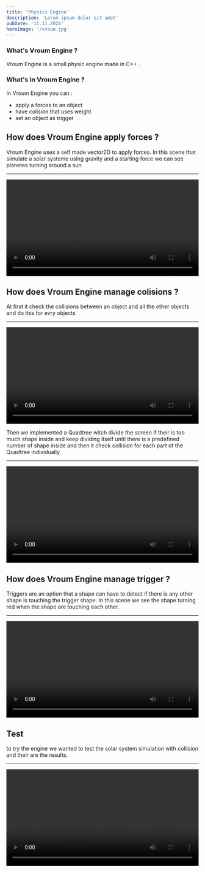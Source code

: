 ```yaml
---
title: 'Physics Engine'
description: 'Lorem ipsum dolor sit amet'
pubDate: '11.11.2024'
heroImage: '/vroum.jpg'
---
```


### What's Vroum Engine ?

Vroum Engine is a small physic engine made in C++ .

### What's in Vroum Engine ?

In Vroum Engine you can :
- apply a forces to an object 
- have colision that uses weight
- set an object as trigger

## How does Vroum Engine apply forces ?

Vroum Engine uses a self made vector2D to apply forces. In this scene that simulate a solar systeme using gravity and a starting force we can see planetes turning around a sun.

---
<video controls style="width: 100%; height: auto;">
  <source src="/solar_systeme.mp4" type="video/mp4">
  Votre navigateur ne supporte pas la lecture de vidéos.
</video>

## How does Vroum Engine manage colisions ?

At first it check the collisions between an object and all the other objects and do this for evry objects 

---
<video controls style="width: 100%; height: auto;">
  <source src="/colision.mp4" type="video/mp4">
  Votre navigateur ne supporte pas la lecture de vidéos.
</video>


Then we implemented a Quadtree witch divide the screen if their is too much shape inside and keep dividing itself until there is a predefined number of shape inside and then it check collision for each part of the Quadtree individually.

---
<video controls style="width: 100%; height: auto;">
  <source src="/quadtree.mp4" type="video/mp4">
  Votre navigateur ne supporte pas la lecture de vidéos.
</video>


## How does Vroum Engine manage trigger ?

Triggers are an option that a shape can have to detect if there is any other shape is touching the trigger shape. In this scene we see the shape turning red when the shape are touching each other.

---
<video controls style="width: 100%; height: auto;">
  <source src="/trigger.mp4" type="video/mp4">
  Votre navigateur ne supporte pas la lecture de vidéos.
</video>


## Test

to try the engine we wanted to test the solar system simulation with collision and their are the results.

---
<video controls style="width: 100%; height: auto;">
  <source src="/solar_colision.mp4" type="video/mp4">
  Votre navigateur ne supporte pas la lecture de vidéos.
</video>
